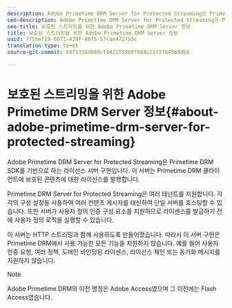 ```yaml
---
description: Adobe Primetime DRM Server for Protected Streaming은 Primetime DRM SDK를 기반으로 하는 라이선스 서버 구현입니다. 이 서버는 Primetime DRM 클라이언트에 보호된 콘텐츠에 대한 라이선스를 발행합니다.
seo-description: Adobe Primetime DRM Server for Protected Streaming은 Primetime DRM SDK를 기반으로 하는 라이선스 서버 구현입니다. 이 서버는 Primetime DRM 클라이언트에 보호된 콘텐츠에 대한 라이선스를 발행합니다.
seo-title: 보호된 스트리밍을 위한 Adobe Primetime DRM Server 정보
title: 보호된 스트리밍을 위한 Adobe Primetime DRM Server 정보
uuid: 775bef19-6071-428f-80f5-57cae472753c
translation-type: tm+mt
source-git-commit: 68f1318db89cf9422f5969f669c11f3784560db6

---
```



# 보호된 스트리밍을 위한 Adobe Primetime DRM Server 정보{#about-adobe-primetime-drm-server-for-protected-streaming}

Adobe Primetime DRM Server for Protected Streaming은 Primetime DRM SDK를 기반으로 하는 라이선스 서버 구현입니다. 이 서버는 Primetime DRM 클라이언트에 보호된 콘텐츠에 대한 라이선스를 발행합니다.

Primetime DRM Server for Protected Streaming은 여러 테넌트를 지원합니다. 각각의 구성 설정을 사용하여 여러 컨텐츠 게시자를 대신하여 단일 서버를 호스팅할 수 있습니다. 또한 서버가 사용자 정의 인증 구성 요소를 지원하므로 라이센스를 발급하기 전에 사용자 정의 로직을 실행할 수 있습니다.

이 서버는 HTTP 스트리밍과 함께 사용하도록 만들어졌습니다. 따라서 이 서버 구현은 Primetime DRM에서 사용 가능한 모든 기능을 지원하지 않습니다. 예를 들어 사용자 인증 요청, 여러 정책, 도메인 바인딩된 라이센스, 라이선스 체인 또는 동기화 메시지를 지원하지 않습니다.

>[!NOTE]
>
>Adobe Primetime DRM의 이전 명칭은 Adobe Access였으며 그 이전에는 Flash Access였습니다.

